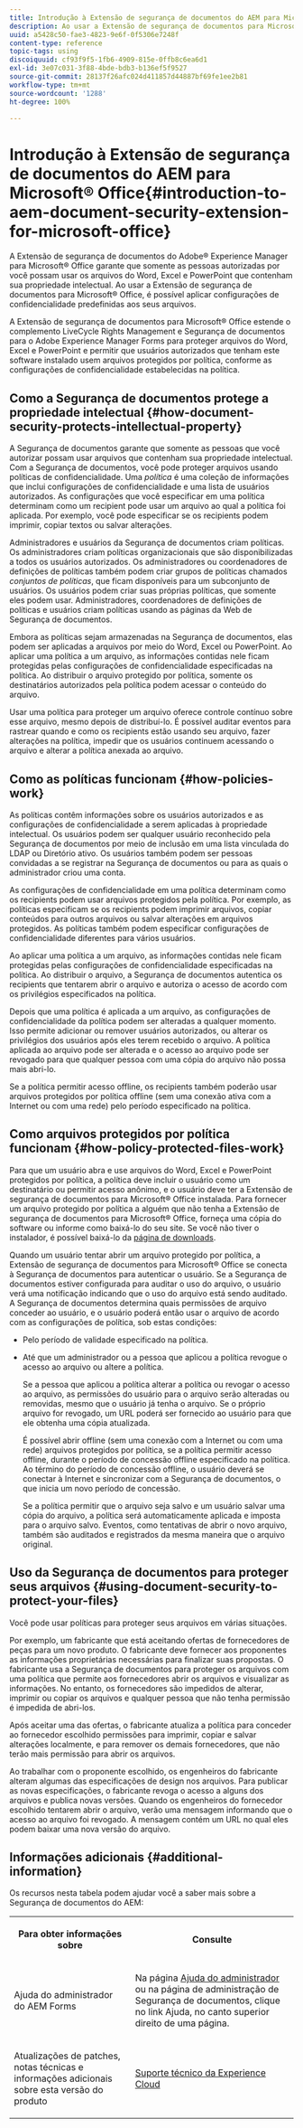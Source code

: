 ```yaml
---
title: Introdução à Extensão de segurança de documentos do AEM para Microsoft® Office
description: Ao usar a Extensão de segurança de documentos para Microsoft® Office, é possível aplicar configurações de confidencialidade predefinidas a seus arquivos do Microsoft® Office.
uuid: a5428c50-fae3-4823-9e6f-0f5306e7248f
content-type: reference
topic-tags: using
discoiquuid: cf93f9f5-1fb6-4909-815e-0ffb8c6ea6d1
exl-id: 3e07c031-3f88-4bde-bdb3-b136ef5f9527
source-git-commit: 28137f26afc024d411857d44887bf69fe1ee2b81
workflow-type: tm+mt
source-wordcount: '1288'
ht-degree: 100%

---
```


# Introdução à Extensão de segurança de documentos do AEM para Microsoft® Office{#introduction-to-aem-document-security-extension-for-microsoft-office}

A Extensão de segurança de documentos do Adobe® Experience Manager para Microsoft® Office garante que somente as pessoas autorizadas por você possam usar os arquivos do Word, Excel e PowerPoint que contenham sua propriedade intelectual. Ao usar a Extensão de segurança de documentos para Microsoft® Office, é possível aplicar configurações de confidencialidade predefinidas aos seus arquivos.

A Extensão de segurança de documentos para Microsoft® Office estende o complemento LiveCycle Rights Management e Segurança de documentos para o Adobe Experience Manager Forms para proteger arquivos do Word, Excel e PowerPoint e permitir que usuários autorizados que tenham este software instalado usem arquivos protegidos por política, conforme as configurações de confidencialidade estabelecidas na política.

## Como a Segurança de documentos protege a propriedade intelectual {#how-document-security-protects-intellectual-property}

A Segurança de documentos garante que somente as pessoas que você autorizar possam usar arquivos que contenham sua propriedade intelectual. Com a Segurança de documentos, você pode proteger arquivos usando políticas de confidencialidade. Uma *política* é uma coleção de informações que inclui configurações de confidencialidade e uma lista de usuários autorizados. As configurações que você especificar em uma política determinam como um recipient pode usar um arquivo ao qual a política foi aplicada. Por exemplo, você pode especificar se os recipients podem imprimir, copiar textos ou salvar alterações.

Administradores e usuários da Segurança de documentos criam políticas. Os administradores criam políticas organizacionais que são disponibilizadas a todos os usuários autorizados. Os administradores ou coordenadores de definições de políticas também podem criar grupos de políticas chamados *conjuntos de políticas*, que ficam disponíveis para um subconjunto de usuários. Os usuários podem criar suas próprias políticas, que somente eles podem usar. Administradores, coordenadores de definições de políticas e usuários criam políticas usando as páginas da Web de Segurança de documentos.

Embora as políticas sejam armazenadas na Segurança de documentos, elas podem ser aplicadas a arquivos por meio do Word, Excel ou PowerPoint. Ao aplicar uma política a um arquivo, as informações contidas nele ficam protegidas pelas configurações de confidencialidade especificadas na política. Ao distribuir o arquivo protegido por política, somente os destinatários autorizados pela política podem acessar o conteúdo do arquivo.

Usar uma política para proteger um arquivo oferece controle contínuo sobre esse arquivo, mesmo depois de distribuí-lo. É possível auditar eventos para rastrear quando e como os recipients estão usando seu arquivo, fazer alterações na política, impedir que os usuários continuem acessando o arquivo e alterar a política anexada ao arquivo.

## Como as políticas funcionam {#how-policies-work}

As políticas contêm informações sobre os usuários autorizados e as configurações de confidencialidade a serem aplicadas à propriedade intelectual. Os usuários podem ser qualquer usuário reconhecido pela Segurança de documentos por meio de inclusão em uma lista vinculada do LDAP ou Diretório ativo. Os usuários também podem ser pessoas convidadas a se registrar na Segurança de documentos ou para as quais o administrador criou uma conta.

As configurações de confidencialidade em uma política determinam como os recipients podem usar arquivos protegidos pela política. Por exemplo, as políticas especificam se os recipients podem imprimir arquivos, copiar conteúdos para outros arquivos ou salvar alterações em arquivos protegidos. As políticas também podem especificar configurações de confidencialidade diferentes para vários usuários.

Ao aplicar uma política a um arquivo, as informações contidas nele ficam protegidas pelas configurações de confidencialidade especificadas na política. Ao distribuir o arquivo, a Segurança de documentos autentica os recipients que tentarem abrir o arquivo e autoriza o acesso de acordo com os privilégios especificados na política.

Depois que uma política é aplicada a um arquivo, as configurações de confidencialidade da política podem ser alteradas a qualquer momento. Isso permite adicionar ou remover usuários autorizados, ou alterar os privilégios dos usuários após eles terem recebido o arquivo. A política aplicada ao arquivo pode ser alterada e o acesso ao arquivo pode ser revogado para que qualquer pessoa com uma cópia do arquivo não possa mais abri-lo.

Se a política permitir acesso offline, os recipients também poderão usar arquivos protegidos por política offline (sem uma conexão ativa com a Internet ou com uma rede) pelo período especificado na política.

## Como arquivos protegidos por política funcionam {#how-policy-protected-files-work}

Para que um usuário abra e use arquivos do Word, Excel e PowerPoint protegidos por política, a política deve incluir o usuário como um destinatário ou permitir acesso anônimo, e o usuário deve ter a Extensão de segurança de documentos para Microsoft® Office instalada. Para fornecer um arquivo protegido por política a alguém que não tenha a Extensão de segurança de documentos para Microsoft® Office, forneça uma cópia do software ou informe como baixá-lo do seu site. Se você não tiver o instalador, é possível baixá-lo da [página de downloads](https://experienceleague.adobe.com/docs/experience-manager-document-security/using/download-installer.html?lang=pt-BR).

Quando um usuário tentar abrir um arquivo protegido por política, a Extensão de segurança de documentos para Microsoft® Office se conecta à Segurança de documentos para autenticar o usuário. Se a Segurança de documentos estiver configurada para auditar o uso do arquivo, o usuário verá uma notificação indicando que o uso do arquivo está sendo auditado. A Segurança de documentos determina quais permissões de arquivo conceder ao usuário, e o usuário poderá então usar o arquivo de acordo com as configurações de política, sob estas condições:

* Pelo período de validade especificado na política.
* Até que um administrador ou a pessoa que aplicou a política revogue o acesso ao arquivo ou altere a política.

  Se a pessoa que aplicou a política alterar a política ou revogar o acesso ao arquivo, as permissões do usuário para o arquivo serão alteradas ou removidas, mesmo que o usuário já tenha o arquivo. Se o próprio arquivo for revogado, um URL poderá ser fornecido ao usuário para que ele obtenha uma cópia atualizada.

  É possível abrir offline (sem uma conexão com a Internet ou com uma rede) arquivos protegidos por política, se a política permitir acesso offline, durante o período de concessão offline especificado na política. Ao término do período de concessão offline, o usuário deverá se conectar à Internet e sincronizar com a Segurança de documentos, o que inicia um novo período de concessão.

  Se a política permitir que o arquivo seja salvo e um usuário salvar uma cópia do arquivo, a política será automaticamente aplicada e imposta para o arquivo salvo. Eventos, como tentativas de abrir o novo arquivo, também são auditados e registrados da mesma maneira que o arquivo original.

## Uso da Segurança de documentos para proteger seus arquivos {#using-document-security-to-protect-your-files}

Você pode usar políticas para proteger seus arquivos em várias situações.

Por exemplo, um fabricante que está aceitando ofertas de fornecedores de peças para um novo produto. O fabricante deve fornecer aos proponentes as informações proprietárias necessárias para finalizar suas propostas. O fabricante usa a Segurança de documentos para proteger os arquivos com uma política que permite aos fornecedores abrir os arquivos e visualizar as informações. No entanto, os fornecedores são impedidos de alterar, imprimir ou copiar os arquivos e qualquer pessoa que não tenha permissão é impedida de abri-los.

Após aceitar uma das ofertas, o fabricante atualiza a política para conceder ao fornecedor escolhido permissões para imprimir, copiar e salvar alterações localmente, e para remover os demais fornecedores, que não terão mais permissão para abrir os arquivos.

Ao trabalhar com o proponente escolhido, os engenheiros do fabricante alteram algumas das especificações de design nos arquivos. Para publicar as novas especificações, o fabricante revoga o acesso a alguns dos arquivos e publica novas versões. Quando os engenheiros do fornecedor escolhido tentarem abrir o arquivo, verão uma mensagem informando que o acesso ao arquivo foi revogado. A mensagem contém um URL no qual eles podem baixar uma nova versão do arquivo.

## Informações adicionais {#additional-information}

Os recursos nesta tabela podem ajudar você a saber mais sobre a Segurança de documentos do AEM:

<table >
 <tbody>
  <tr>
   <th><p>Para obter informações sobre</p> </th>
   <th><p>Consulte</p> </th>
  </tr>
  <tr>
   <td><p>Ajuda do administrador do AEM Forms</p> </td>
   <td><p>Na página <a href="https://experienceleague.adobe.com/docs/experience-manager-65/forms/administrator-help/get-started/configure-general-aem-forms-settings.html?lang=pt-BR">Ajuda do administrador</a> ou na página de administração de Segurança de documentos, clique no link Ajuda, no canto superior direito de uma página.</p> </td>
  </tr>
  <tr>
   <td><p>Atualizações de patches, notas técnicas e informações adicionais sobre esta versão do produto</p> </td>
   <td><p><a href="https://experienceleague.adobe.com/?support-solution=General&amp;support-tab=home&amp;lang=pt-BR#support">Suporte técnico da Experience Cloud</a></p> </td>
  </tr>
 </tbody>
</table>
